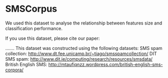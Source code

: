 # SMSCorpus
We used this dataset to analyse the relationship between features size and classification performance.

If you use this dataset, please cite our paper:

.......
This dataset was constructed using the following datasets:
SMS spam collection: http://www.dt.fee.unicamp.br/~tiago/smsspamcollection/
DIT SMS spam: http://www.dit.ie/computing/research/resources/smsdata/
British English SMS: http://mtaufiqnzz.wordpress.com/british-english-sms-corpora/
